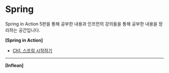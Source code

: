 # Spring

Spring in Action 5판을 통해 공부한 내용과 인프런의 강의들을 통해 공부한 내용을 정리하는 공간입니다.



**[Spring in Action]**

- [Ch1. 스프링 시작하기]([https://github.com/gy-ulbak96/Spring/blob/master/Spring%20in%20Action_1.md])



------



**[Inflean]**

